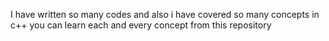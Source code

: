 I have written so many codes and also i have covered so many concepts 
in c++ you can learn each and every concept from this repository 
